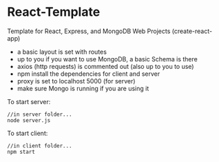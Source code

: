 # React-Template
Template for React, Express, and MongoDB Web Projects (create-react-app)
- a basic layout is set with routes
- up to you if you want to use MongoDB, a basic Schema is there
- axios (http requests) is commented out (also up to you to use)
- npm install the dependencies for client and server
- proxy is set to localhost 5000 (for server)
- make sure Mongo is running if you are using it

To start server:
```
//in server folder...
node server.js
```
To start client:
```
//in client folder...
npm start
```
